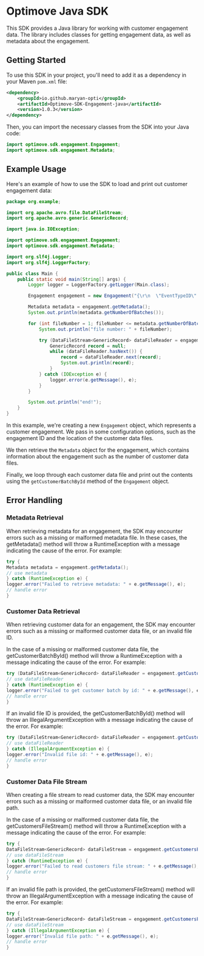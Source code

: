 # Optimove Java SDK

This SDK provides a Java library for working with customer engagement data. The library includes classes for getting engagement data, as well as metadata about the engagement.

## Getting Started

To use this SDK in your project, you'll need to add it as a dependency in your Maven `pom.xml` file:

```xml
<dependency>
    <groupId>io.github.maryan-opti</groupId>
    <artifactId>Optimove-SDK-Engagement-java</artifactId>
    <version>1.0.3</version>
</dependency>
```
Then, you can import the necessary classes from the SDK into your Java code:

```java
import optimove.sdk.engagement.Engagement;
import optimove.sdk.engagement.Metadata;
```

## Example Usage
Here's an example of how to use the SDK to load and print out customer engagement data:

```java
package org.example;

import org.apache.avro.file.DataFileStream;
import org.apache.avro.generic.GenericRecord;

import java.io.IOException;

import optimove.sdk.engagement.Engagement;
import optimove.sdk.engagement.Metadata;

import org.slf4j.Logger;
import org.slf4j.LoggerFactory;

public class Main {
    public static void main(String[] args) {
        Logger logger = LoggerFactory.getLogger(Main.class);

        Engagement engagement = new Engagement("{\r\n  \"EventTypeID\": 14,\r\n  \"TimeStamp\": \"2025-01-08 08:58\",\r\n  \"CampaignID\": 1111,\r\n  \"EngagementID\": 1111,\r\n  \"TenantID\": 1111,\r\n  \"BucketName\": \"bucketName\",\r\n  \"CustomersFolderPath\": \"path\",\r\n  \"MetadataFilePath\": \"pathCustomers\",\r\n  \"DecryptionKey\": \"some-secret-key\",\r\n  \"ChannelID\": 1111\r\n}", logger);

        Metadata metadata = engagement.getMetadata();
        System.out.println(metadata.getNumberOfBatches());

        for (int fileNumber = 1; fileNumber <= metadata.getNumberOfBatches(); fileNumber++) {
            System.out.println("file number: " + fileNumber);

            try (DataFileStream<GenericRecord> dataFileReader = engagement.getCustomerBatchById(fileNumber)) {
                GenericRecord record = null;
                while (dataFileReader.hasNext()) {
                    record = dataFileReader.next(record);
                    System.out.println(record);
                }
            } catch (IOException e) {
                logger.error(e.getMessage(), e);
            }
        }

        System.out.println("end!");
    }
}
```

In this example, we're creating a new `Engagement` object, which represents a customer engagement. We pass in some configuration options, such as the engagement ID and the location of the customer data files.

We then retrieve the `Metadata` object for the engagement, which contains information about the engagement such as the number of customer data files.

Finally, we loop through each customer data file and print out the contents using the `getCustomerBatchById` method of the `Engagement` object.

## Error Handling
### Metadata Retrieval
When retrieving metadata for an engagement, the SDK may encounter errors such as a missing or malformed metadata file. In these cases, the getMetadata() method will throw a RuntimeException with a message indicating the cause of the error. For example:


```java
try {
Metadata metadata = engagement.getMetadata();
// use metadata
} catch (RuntimeException e) {
logger.error("Failed to retrieve metadata: " + e.getMessage(), e);
// handle error
}
```
### Customer Data Retrieval
When retrieving customer data for an engagement, the SDK may encounter errors such as a missing or malformed customer data file, or an invalid file ID.

In the case of a missing or malformed customer data file, the getCustomerBatchById() method will throw a RuntimeException with a message indicating the cause of the error. For example:


```java
try (DataFileStream<GenericRecord> dataFileReader = engagement.getCustomerBatchById(fileNumber)) {
// use dataFileReader
} catch (RuntimeException e) {
logger.error("Failed to get customer batch by id: " + e.getMessage(), e);
// handle error
}
```
If an invalid file ID is provided, the getCustomerBatchById() method will throw an IllegalArgumentException with a message indicating the cause of the error. For example:


```java
try (DataFileStream<GenericRecord> dataFileReader = engagement.getCustomerBatchById(-1)) {
// use dataFileReader
} catch (IllegalArgumentException e) {
logger.error("Invalid file id: " + e.getMessage(), e);
// handle error
}
```
### Customer Data File Stream
When creating a file stream to read customer data, the SDK may encounter errors such as a missing or malformed customer data file, or an invalid file path.

In the case of a missing or malformed customer data file, the getCustomersFileStream() method will throw a RuntimeException with a message indicating the cause of the error. For example:


```java
try {
DataFileStream<GenericRecord> dataFileStream = engagement.getCustomersFileStream("customers_file1.avro");
// use dataFileStream
} catch (RuntimeException e) {
logger.error("Failed to read customers file stream: " + e.getMessage(), e);
// handle error
}
```
If an invalid file path is provided, the getCustomersFileStream() method will throw an IllegalArgumentException with a message indicating the cause of the error. For example:


```java
try {
DataFileStream<GenericRecord> dataFileStream = engagement.getCustomersFileStream(null);
// use dataFileStream
} catch (IllegalArgumentException e) {
logger.error("Invalid file path: " + e.getMessage(), e);
// handle error
}
```